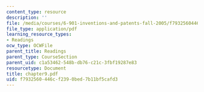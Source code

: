 ```yaml
---
content_type: resource
description: ''
file: /media/courses/6-901-inventions-and-patents-fall-2005/f7932560446cf2390bed7b11bf5cafd3_chapter9.pdf
file_type: application/pdf
learning_resource_types:
- Readings
ocw_type: OCWFile
parent_title: Readings
parent_type: CourseSection
parent_uid: c1a53462-548b-db76-c21c-3fbf19287e83
resourcetype: Document
title: chapter9.pdf
uid: f7932560-446c-f239-0bed-7b11bf5cafd3
---
```

